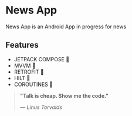 # News App

News App is an Android App in progress for news


## Features

- JETPACK COMPOSE 🚧
- MVVM 🚧
- RETROFIT 🚧
- HILT 🚧
- COROUTINES 🚧


> **"Talk is cheap. Show me the code."**
> 
> — *Linus Torvalds*
